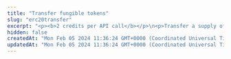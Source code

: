 ```yaml
---
title: "Transfer fungible tokens"
slug: "erc20transfer"
excerpt: "<p><b>2 credits per API call</b></p>\n<p>Transfer a supply of fungible tokens existing in the smart contract (the <code>contractAddress</code> parameter in the request body) to the specified blockchain address (the <code>to</code> parameter in the request body).<br/>\nTransferring fungible tokens invokes the <code>transfer()</code> method.</p>\n<p>This API is supported for the following blockchains:</p>\n<ul>\n<li>Algorand</li>\n<li>BNB Smart Chain</li>\n<li>Celo</li>\n<li>Ethereum</li>\n<li>Harmony</li>\n<li>Klaytn</li>\n<li>KuCoin Community Chain</li>\n<li>Polygon</li>\n<li>Solana</li>\n<li>XinFin</li>\n</ul>\n<p><b>Transferring fungible tokens on Algorand</b><br/>\nOn Algorand, the recipient has to agree in advance to receive your fungible tokens because Algorand charges users for storing the tokens on their addresses, and an Algorand blockchain address by default does not receive the tokens unless explicitly agreed. Before transferring the fungible tokens, make sure that the recipient <a href=\"https://apidoc.tatum.io/tag/Algorand#operation/AlgorandBlockchainReceiveAsset\" target=\"_blank\">has agreed to receive the NFT</a> to their address.</p>\n<p><b>Blockchain-specific APIs to transfer fungible tokens</b><br/>\nYou can also use blockchain-specific APIs for transferring fungible tokens on the following blockchains:\n<ul>\n<li><a href=\"https://apidoc.tatum.io/tag/BNB-Smart-Chain#operation/BscBlockchainTransfer\" target=\"_blank\">BNB Smart Chain</a></li>\n<li><a href=\"https://apidoc.tatum.io/tag/Celo#operation/CeloBlockchainTransfer\" target=\"_blank\">Celo</a></li>\n<li><a href=\"https://apidoc.tatum.io/tag/Ethereum#operation/EthBlockchainTransfer\" target=\"_blank\">Ethereum</a></li>\n<li><a href=\"https://apidoc.tatum.io/tag/Harmony#operation/OneBlockchainTransfer\" target=\"_blank\">Harmony</a></li>\n<li><a href=\"https://apidoc.tatum.io/tag/KuCoin#operation/KcsBlockchainTransfer\" target=\"_blank\">KuCoin Community Chain</a></li>\n<li><a href=\"https://apidoc.tatum.io/tag/Polygon#operation/PolygonBlockchainTransfer\" target=\"_blank\">Polygon</a></li>\n<li><a href=\"https://apidoc.tatum.io/tag/XinFin#operation/XdcBlockchainTransfer\" target=\"_blank\">XinFin</a></li>\n</ul>\n<p><b>Signing a transaction</b><br/>\nWhen transferring fungible tokens, you are charged a fee for the transaction, and you must sign the transaction with the private key of the blockchain address from which the fee will be deducted.</p>\n<p>Providing the private key in the API is not a secure way of signing transactions, because the private key can be stolen or exposed. Your private keys should never leave your security perimeter. You should use the private keys only for testing a solution you are building on the <b>testnet</b> of a blockchain.</p>\n<p>For signing transactions on the <b>mainnet</b>, we strongly recommend that you use the Tatum <a href=\"https://github.com/tatumio/tatum-kms\" target=\"_blank\">Key Management System (KMS)</a> and provide the signature ID instead of the private key in the API. Alternatively, you can use the <a href=\"https://github.com/tatumio/tatum-js/tree/v2\" target=\"_blank\">Tatum JavaScript client</a>.</p>"
hidden: false
createdAt: "Mon Feb 05 2024 11:36:24 GMT+0000 (Coordinated Universal Time)"
updatedAt: "Mon Feb 05 2024 11:36:24 GMT+0000 (Coordinated Universal Time)"
---
```

